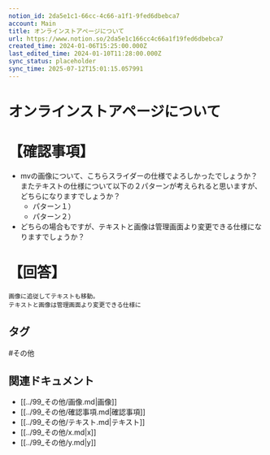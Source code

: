 ```yaml
---
notion_id: 2da5e1c1-66cc-4c66-a1f1-9fed6dbebca7
account: Main
title: オンラインストアページについて
url: https://www.notion.so/2da5e1c166cc4c66a1f19fed6dbebca7
created_time: 2024-01-06T15:25:00.000Z
last_edited_time: 2024-01-10T11:28:00.000Z
sync_status: placeholder
sync_time: 2025-07-12T15:01:15.057991
---
```

# オンラインストアページについて

# 【確認事項】
- mvの画像について、こちらスライダーの仕様でよろしかったでしょうか？
またテキストの仕様について以下の２パターンが考えられると思いますが、どちらになりますでしょうか？
  - パターン１）
  - パターン２）
- どちらの場合もですが、テキストと画像は管理画面より変更できる仕様になりますでしょうか？
# 【回答】
```plain text
画像に追従してテキストも移動。
テキストと画像は管理画面より変更できる仕様に
```

## タグ

#その他 

## 関連ドキュメント

- [[../99_その他/画像.md|画像]]
- [[../99_その他/確認事項.md|確認事項]]
- [[../99_その他/テキスト.md|テキスト]]
- [[../99_その他/x.md|x]]
- [[../99_その他/y.md|y]]
